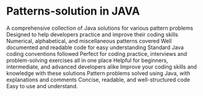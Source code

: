 # Patterns-solution in JAVA

A comprehensive collection of Java solutions for various pattern problems Designed to help developers practice and improve their coding skills Numerical, alphabetical, and miscellaneous patterns covered Well documented and readable code for easy understanding Standard Java coding conventions followed Perfect for coding practice, interviews and problem-solving exercises all in one place Helpful for beginners, intermediate, and advanced developers alike Improve your coding skills and knowledge with these solutions Pattern problems solved using Java, with explanations and comments Concise, readable, and well-structured code Easy to use and understand.
